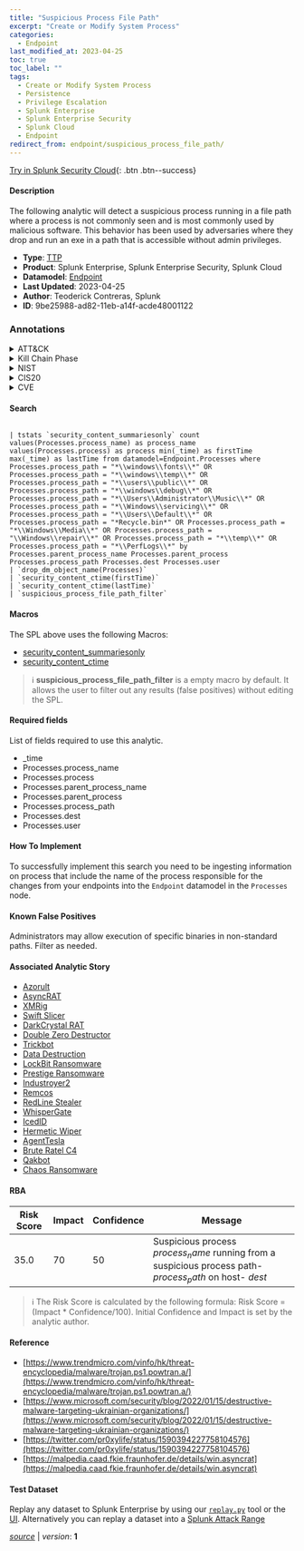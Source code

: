 ```yaml
---
title: "Suspicious Process File Path"
excerpt: "Create or Modify System Process"
categories:
  - Endpoint
last_modified_at: 2023-04-25
toc: true
toc_label: ""
tags:
  - Create or Modify System Process
  - Persistence
  - Privilege Escalation
  - Splunk Enterprise
  - Splunk Enterprise Security
  - Splunk Cloud
  - Endpoint
redirect_from: endpoint/suspicious_process_file_path/
---
```




[Try in Splunk Security Cloud](https://www.splunk.com/en_us/cyber-security.html){: .btn .btn--success}

#### Description

The following analytic will detect a suspicious process running in a file path where a process is not commonly seen and is most commonly used by malicious software. This behavior has been used by adversaries where they drop and run an exe in a path that is accessible without admin privileges.

- **Type**: [TTP](https://github.com/splunk/security_content/wiki/Detection-Analytic-Types)
- **Product**: Splunk Enterprise, Splunk Enterprise Security, Splunk Cloud
- **Datamodel**: [Endpoint](https://docs.splunk.com/Documentation/CIM/latest/User/Endpoint)
- **Last Updated**: 2023-04-25
- **Author**: Teoderick Contreras, Splunk
- **ID**: 9be25988-ad82-11eb-a14f-acde48001122

### Annotations
<details>
  <summary>ATT&CK</summary>

<div markdown="1">

#### [ATT&CK](https://attack.mitre.org/)

| ID          | Technique   | Tactic         |
| ----------- | ----------- |--------------- |
| [T1543](https://attack.mitre.org/techniques/T1543/) | Create or Modify System Process | Persistence, Privilege Escalation |

</div>
</details>


<details>
  <summary>Kill Chain Phase</summary>

<div markdown="1">

* Installation
* Exploitation


</div>
</details>


<details>
  <summary>NIST</summary>

<div markdown="1">

* DE.CM



</div>
</details>

<details>
  <summary>CIS20</summary>

<div markdown="1">

* CIS 10



</div>
</details>

<details>
  <summary>CVE</summary>

<div markdown="1">


</div>
</details>


#### Search

```

| tstats `security_content_summariesonly` count values(Processes.process_name) as process_name values(Processes.process) as process min(_time) as firstTime max(_time) as lastTime from datamodel=Endpoint.Processes where Processes.process_path = "*\\windows\\fonts\\*" OR Processes.process_path = "*\\windows\\temp\\*" OR Processes.process_path = "*\\users\\public\\*" OR Processes.process_path = "*\\windows\\debug\\*" OR Processes.process_path = "*\\Users\\Administrator\\Music\\*" OR Processes.process_path = "*\\Windows\\servicing\\*" OR Processes.process_path = "*\\Users\\Default\\*" OR Processes.process_path = "*Recycle.bin*" OR Processes.process_path = "*\\Windows\\Media\\*" OR Processes.process_path = "\\Windows\\repair\\*" OR Processes.process_path = "*\\temp\\*" OR Processes.process_path = "*\\PerfLogs\\*" by Processes.parent_process_name Processes.parent_process Processes.process_path Processes.dest Processes.user 
| `drop_dm_object_name(Processes)` 
| `security_content_ctime(firstTime)` 
| `security_content_ctime(lastTime)` 
| `suspicious_process_file_path_filter`
```

#### Macros
The SPL above uses the following Macros:
* [security_content_summariesonly](https://github.com/splunk/security_content/blob/develop/macros/security_content_summariesonly.yml)
* [security_content_ctime](https://github.com/splunk/security_content/blob/develop/macros/security_content_ctime.yml)

> :information_source:
> **suspicious_process_file_path_filter** is a empty macro by default. It allows the user to filter out any results (false positives) without editing the SPL.



#### Required fields
List of fields required to use this analytic.
* _time
* Processes.process_name
* Processes.process
* Processes.parent_process_name
* Processes.parent_process
* Processes.process_path
* Processes.dest
* Processes.user



#### How To Implement
To successfully implement this search you need to be ingesting information on process that include the name of the process responsible for the changes from your endpoints into the `Endpoint` datamodel in the `Processes` node.
#### Known False Positives
Administrators may allow execution of specific binaries in non-standard paths. Filter as needed.

#### Associated Analytic Story
* [Azorult](/stories/azorult)
* [AsyncRAT](/stories/asyncrat)
* [XMRig](/stories/xmrig)
* [Swift Slicer](/stories/swift_slicer)
* [DarkCrystal RAT](/stories/darkcrystal_rat)
* [Double Zero Destructor](/stories/double_zero_destructor)
* [Trickbot](/stories/trickbot)
* [Data Destruction](/stories/data_destruction)
* [LockBit Ransomware](/stories/lockbit_ransomware)
* [Prestige Ransomware](/stories/prestige_ransomware)
* [Industroyer2](/stories/industroyer2)
* [Remcos](/stories/remcos)
* [RedLine Stealer](/stories/redline_stealer)
* [WhisperGate](/stories/whispergate)
* [IcedID](/stories/icedid)
* [Hermetic Wiper](/stories/hermetic_wiper)
* [AgentTesla](/stories/agenttesla)
* [Brute Ratel C4](/stories/brute_ratel_c4)
* [Qakbot](/stories/qakbot)
* [Chaos Ransomware](/stories/chaos_ransomware)




#### RBA

| Risk Score  | Impact      | Confidence   | Message      |
| ----------- | ----------- |--------------|--------------|
| 35.0 | 70 | 50 | Suspicious process $process_name$ running from a suspicious process path- $process_path$ on host- $dest$ |


> :information_source:
> The Risk Score is calculated by the following formula: Risk Score = (Impact * Confidence/100). Initial Confidence and Impact is set by the analytic author.


#### Reference

* [https://www.trendmicro.com/vinfo/hk/threat-encyclopedia/malware/trojan.ps1.powtran.a/](https://www.trendmicro.com/vinfo/hk/threat-encyclopedia/malware/trojan.ps1.powtran.a/)
* [https://www.microsoft.com/security/blog/2022/01/15/destructive-malware-targeting-ukrainian-organizations/](https://www.microsoft.com/security/blog/2022/01/15/destructive-malware-targeting-ukrainian-organizations/)
* [https://twitter.com/pr0xylife/status/1590394227758104576](https://twitter.com/pr0xylife/status/1590394227758104576)
* [https://malpedia.caad.fkie.fraunhofer.de/details/win.asyncrat](https://malpedia.caad.fkie.fraunhofer.de/details/win.asyncrat)



#### Test Dataset
Replay any dataset to Splunk Enterprise by using our [`replay.py`](https://github.com/splunk/attack_data#using-replaypy) tool or the [UI](https://github.com/splunk/attack_data#using-ui).
Alternatively you can replay a dataset into a [Splunk Attack Range](https://github.com/splunk/attack_range#replay-dumps-into-attack-range-splunk-server)




[*source*](https://github.com/splunk/security_content/tree/develop/detections/endpoint/suspicious_process_file_path.yml) \| *version*: **1**